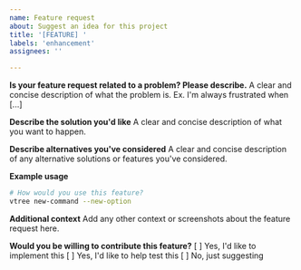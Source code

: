 ```yaml
---
name: Feature request
about: Suggest an idea for this project
title: '[FEATURE] '
labels: 'enhancement'
assignees: ''

---
```


**Is your feature request related to a problem? Please describe.**
A clear and concise description of what the problem is. Ex. I'm always frustrated when [...]

**Describe the solution you'd like**
A clear and concise description of what you want to happen.

**Describe alternatives you've considered**
A clear and concise description of any alternative solutions or features you've considered.

**Example usage**
```bash
# How would you use this feature?
vtree new-command --new-option
```

**Additional context**
Add any other context or screenshots about the feature request here.

**Would you be willing to contribute this feature?**
[ ] Yes, I'd like to implement this
[ ] Yes, I'd like to help test this
[ ] No, just suggesting